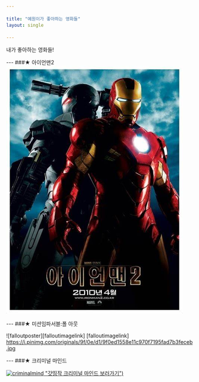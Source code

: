 ```yaml
---

title: "예원이가 좋아하는 영화들"
layout: single 

---
```

내가 좋아하는 영화들!

--- ###★ 아이언맨2
![ironmanposter](/assets/images/ironmanposter.jpg)

--- ###★ 미션임파서블:폴 아웃

![falloutposter][falloutimagelink]
[falloutimagelink] https://i.pinimg.com/originals/9f/0e/d1/9f0ed1558e11c970f7195fad7b3feceb.jpg

--- ###★ 크리미널 마인드

[![criminalmind](https://dhgywazgeek0d.cloudfront.net/watcha/image/upload/c_fill,h_400,q_80,w_280/v1519807115/amnrcd1vd9vtjow7vmvc.jpg) "갓띵작 크리미널 마인드 보러가기")](https://serieson.naver.com/broadcasting/detail.nhn?viewSeq=401027)

